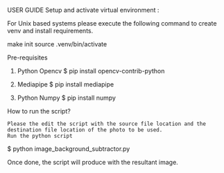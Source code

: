 USER GUIDE
Setup and activate virtual environment :

For Unix based systems please execute the following command to create venv and install requirements.

make init
source .venv/bin/activate

Pre-requisites

1) Python Opencv
$ pip install opencv-contrib-python

2) Mediapipe
$ pip install mediapipe

3) Python Numpy
$ pip install numpy

How to run the script?

    Please the edit the script with the source file location and the destination file location of the photo to be used.
    Run the python script

$ python image_background_subtractor.py

Once done, the script will produce with the resultant image.
